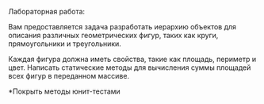 Лабораторная работа: 

Вам предоставляется задача разработать иерархию объектов для описания различных геометрических фигур,
таких как круги, прямоугольники и треугольники.

Каждая фигура должна иметь свойства, такие как площадь, периметр и цвет.
Написать статические методы для вычисления суммы площадей всех фигур в переданном массиве. 

*Покрыть методы юнит-тестами
